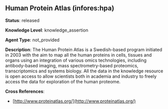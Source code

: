 [//]: # (DO NOT MANUALLY EDIT THIS FILE. IT IS GENERATED FROM A TEMPLATE.)

## Human Protein Atlas (infores:hpa)

**Status**: released
  
**Knowledge Level**: knowledge_assertion
  
**Agent Type**: not_provided

**Description**: The Human Protein Atlas is a Swedish-based program initiated in 2003 with the aim to map all the human proteins in cells, tissues and organs using an integration of various omics technologies, including antibody-based imaging, mass spectrometry-based proteomics, transcriptomics and systems biology. All the data in the knowledge resource is open access to allow scientists both in academia and industry to freely access the data for exploration of the human proteome.

**Cross References**:

- [http://www.proteinatlas.org/](http://www.proteinatlas.org/)

